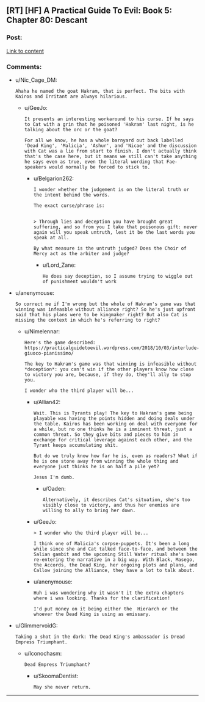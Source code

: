 ## [RT] [HF] A Practical Guide To Evil: Book 5: Chapter 80: Descant

### Post:

[Link to content](https://practicalguidetoevil.wordpress.com/2019/09/25/chapter-80-descant/)

### Comments:

- u/Nic_Cage_DM:
  ```
  Ahaha he named the goat Hakram, that is perfect. The bits with Kairos and Irritant are always hilarious.
  ```

  - u/GeeJo:
    ```
    It presents an interesting workaround to his curse. If he says to Cat with a grin that he poisoned 'Hakram' last night, is he talking about the orc or the goat?

    For all we know, he has a whole barnyard out back labelled 'Dead King', 'Malicia', 'Ashur', and 'Nicae' and the discussion with Cat was a lie from start to finish. I don't actually think that's the case here, but it means we still can't take anything he says even as true, even the literal wording that Fae-speakers would normally be forced to stick to.
    ```

    - u/Belgarion262:
      ```
      I wonder whether the judgement is on the literal truth or the intent behind the words.

      The exact curse/phrase is:


      > Through lies and deception you have brought great suffering, and so from you I take that poisonous gift: never again will you speak untruth, lest it be the last words you speak at all.

      By what measure is the untruth judged? Does the Choir of Mercy act as the arbiter and judge?
      ```

      - u/Lord_Zane:
        ```
        He does say deception, so I assume trying to wiggle out of punishment wouldn't work
        ```

- u/anenymouse:
  ```
  So correct me if I'm wrong but the whole of Hakram's game was that winning was infeasble without alliance right? So he's just upfront said that his plans were to be kingmaker right? But also Cat is missing the context in which he's referring to right?
  ```

  - u/Nimelennar:
    ```
    Here's the game described:
    https://practicalguidetoevil.wordpress.com/2018/10/03/interlude-giuoco-pianissimo/

    The key to Hakram's game was that winning is infeasible without *deception*: you can't win if the other players know how close to victory you are, because, if they do, they'll ally to stop you.

    I wonder who the third player will be...
    ```

    - u/Allian42:
      ```
      Wait. This is Tyrants play! The key to Hakram's game being playable was having the points hidden and doing deals under the table. Kairos has been working on deal with everyone for a while, but no one thinks he is a imminent threat, just a common threat. So they give bits and pieces to him in exchange for critical leverage against each other, and the Tyrant keeps accumulating shit.

      But do we truly know how far he is, even as readers? What if he is one stone away from winning the whole thing and everyone just thinks he is on half a pile yet?

      Jesus I'm dumb.
      ```

      - u/Oaden:
        ```
        Alternatively, it describes Cat's situation, she's too visibly close to victory, and thus her enemies are willing to ally to bring her down.
        ```

    - u/GeeJo:
      ```
      > I wonder who the third player will be...

      I think one of Malicia's corpse-puppets. It's been a long while since she and Cat talked face-to-face, and between the Salian gambit and the upcoming Still Water ritual she's been re-entering the narrative in a big way. With Black, Masego, the Accords, the Dead King, her ongoing plots and plans, and Callow joining the Alliance, they have a lot to talk about.
      ```

    - u/anenymouse:
      ```
      Huh i was wondering why it wasn't it the extra chapters where i was looking. Thanks for the clarification!

      I'd put money on it being either the  Hierarch or the whoever the Dead King is using as emissary.
      ```

- u/GlimmervoidG:
  ```
  Taking a shot in the dark: The Dead King's ambassador is Dread Empress Triumphant.
  ```

  - u/Iconochasm:
    ```
    Dead Empress Triumphant?
    ```

    - u/SkoomaDentist:
      ```
      May she never return.
      ```

---

